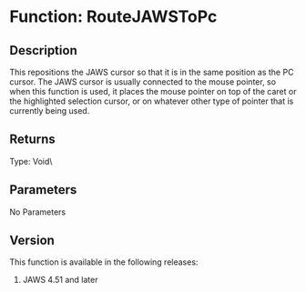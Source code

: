 # Function: RouteJAWSToPc

## Description

This repositions the JAWS cursor so that it is in the same position as
the PC cursor. The JAWS cursor is usually connected to the mouse
pointer, so when this function is used, it places the mouse pointer on
top of the caret or the highlighted selection cursor, or on whatever
other type of pointer that is currently being used.

## Returns

Type: Void\

## Parameters

No Parameters

## Version

This function is available in the following releases:

1.  JAWS 4.51 and later
